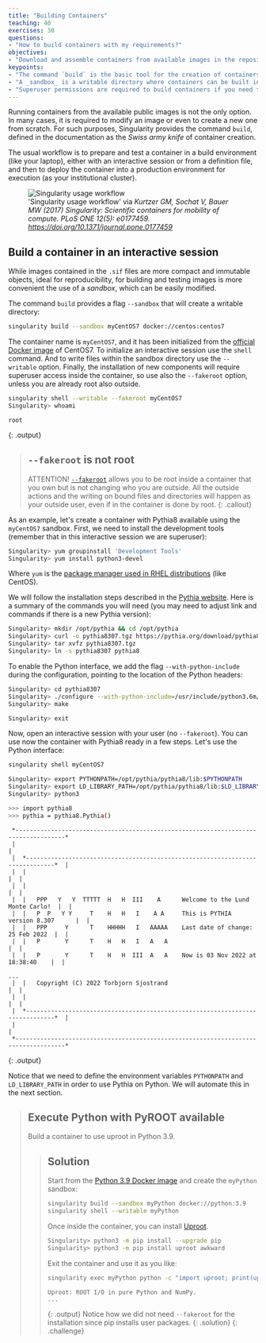 ```yaml
---
title: "Building Containers"
teaching: 40
exercises: 30
questions:
- "How to build containers with my requirements?"
objectives:
- "Download and assemble containers from available images in the repositories."
keypoints:
- "The command `build` is the basic tool for the creation of containers."
- "A _sandbox_ is a writable directory where containers can be built interactively."
- "Superuser permissions are required to build containers if you need to install packages or manipulate the operating system."
---
```


Running containers from the available public images is not the only option. In many cases, it is required to modify
an image or even to create a new one from scratch. For such purposes, Singularity provides the command `build`,
defined in the documentation as the _Swiss army knife_ of container creation.

The usual workflow is to prepare and test a container in a build environment (like your laptop),
either with an interactive session or from a definition file,
and then to deploy the container into a production environment for execution (as your institutional cluster).

<figure>
  <img src="https://journals.plos.org/plosone/article/figure/image?size=large&id=10.1371/journal.pone.0177459.g001" alt="Singularity usage workflow"/>
  <figcaption>'Singularity usage workflow' via <i>Kurtzer GM, Sochat V, Bauer MW (2017) Singularity: Scientific containers for mobility of compute. PLoS ONE 12(5): e0177459. <a href="https://doi.org/10.1371/journal.pone.0177459">https://doi.org/10.1371/journal.pone.0177459</a></i></figcaption>
</figure>

## Build a container in an interactive session

While images contained in the `.sif` files are more compact and immutable objects, ideal for reproducibility, for building and testing images is
more convenient the use of a _sandbox_, which can be easily modified.

The command `build` provides a flag `--sandbox` that will create a writable directory:
```bash
singularity build --sandbox myCentOS7 docker://centos:centos7
```
The container name is `myCentOS7`, and it has been initialized from the [official Docker image](https://hub.docker.com/_/centos)
of CentOS7.
To initialize an interactive session use the `shell` command. And to write files within the sandbox directory use the `--writable` option.
Finally, the installation of new components will require superuser access inside the container, so use also the `--fakeroot` option, unless you are already root also outside.
```bash
singularity shell --writable --fakeroot myCentOS7
Singularity> whoami
```
~~~
root
~~~
{: .output}
> ## `--fakeroot` is not root
> ATTENTION! [`--fakeroot`](https://apptainer.org/docs/user/main/fakeroot.html) allows you to be root inside a container that you own but is not changing who you are outside.
> All the outside actions and the writing on bound files and directories will happen as your outside user, even if in the container is done by root.
{: .callout}

As an example, let's create a container with Pythia8 available using the `myCentOS7` sandbox.
First, we need to install the development tools (remember that in this interactive session we are superuser):
```bash
Singularity> yum groupinstall 'Development Tools'
Singularity> yum install python3-devel
```
Where `yum` is the [package manager used in RHEL distributions](https://en.wikipedia.org/wiki/Yum_(software))
(like CentOS).

We will follow the
installation steps described in the [Pythia website](https://pythia.org/).
Here is a summary of the commands you will need (you may need to adjust link and commands if there is a new Pythia version):

```bash
Singularity> mkdir /opt/pythia && cd /opt/pythia
Singularity> curl -o pythia8307.tgz https://pythia.org/download/pythia83/pythia8307.tgz
Singularity> tar xvfz pythia8307.tgz
Singularity> ln -s pythia8307 pythia8
```

To enable the Python interface, we add the flag `--with-python-include` during the configuration, pointing to the
location of the Python headers:

```bash
Singularity> cd pythia8307
Singularity> ./configure --with-python-include=/usr/include/python3.6m/
Singularity> make

Singularity> exit
```

Now, open an interactive session with your user (no `--fakeroot`). You can use now the container with Pythia8 ready in a
few steps. Let's use the Python interface:

```bash
singularity shell myCentOS7

Singularity> export PYTHONPATH=/opt/pythia/pythia8/lib:$PYTHONPATH
Singularity> export LD_LIBRARY_PATH=/opt/pythia/pythia8/lib:$LD_LIBRARY_PATH
Singularity> python3

>>> import pythia8
>>> pythia = pythia8.Pythia()
```
~~~
 *------------------------------------------------------------------------------------*
 |                                                                                    |
 |  *------------------------------------------------------------------------------*  |
 |  |                                                                              |  |
 |  |                                                                              |  |
 |  |   PPP   Y   Y  TTTTT  H   H  III    A      Welcome to the Lund Monte Carlo!  |  |
 |  |   P  P   Y Y     T    H   H   I    A A     This is PYTHIA version 8.307      |  |
 |  |   PPP     Y      T    HHHHH   I   AAAAA    Last date of change: 25 Feb 2022  |  |
 |  |   P       Y      T    H   H   I   A   A                                      |  |
 |  |   P       Y      T    H   H  III  A   A    Now is 03 Nov 2022 at 18:38:40    |  |

...
 |  |   Copyright (C) 2022 Torbjorn Sjostrand                                      |  |
 |  |                                                                              |  |
 |  *------------------------------------------------------------------------------*  |
 |                                                                                    |
 *------------------------------------------------------------------------------------*
~~~
{: .output}

Notice that we need to define the environment variables `PYTHONPATH` and `LD_LIBRARY_PATH` in order to use Pythia on Python.
We will automate this in the next section.

> ## Execute Python with PyROOT available
>
> Build a container to use uproot in Python 3.9.
>
> > ## Solution
> >
> > Start from the [Python 3.9 Docker image](https://hub.docker.com/_/python) and create the `myPython` sandbox:
> > ```bash
> > singularity build --sandbox myPython docker://python:3.9
> > singularity shell --writable myPython
> > ```
> > Once inside the container, you can install [Uproot](https://uproot.readthedocs.io/en/latest/index.html).
> > ```bash
> > Singularity> python3 -m pip install --upgrade pip
> > Singularity> python3 -m pip install uproot awkward
> > ```
> > Exit the container and use it as you like:
> > ```bash
> > singularity exec myPython python -c "import uproot; print(uproot.__doc__)"
> > ```
> > ~~~
> > Uproot: ROOT I/O in pure Python and NumPy.
> > ...
> > ~~~
> > {: .output}
> > Notice how we did not need `--fakeroot` for the installation since pip installs user packages.
> {: .solution}
{: .challenge}
